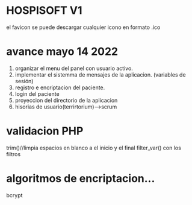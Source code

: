 # HOSPISOFT V1 

el favicon se puede descargar cualquier icono en formato .ico


# avance mayo 14 2022
1. organizar el menu del panel con usuario activo.
2. implementar el sistemma de mensajes de la aplicacion. (variables de sesión)
3. registro e encriptacion del paciente.
4. login del paciente
5. proyeccion del directorio de la aplicacion
6. hisorias de usuario(terrirtorium)-->scrum


# validacion PHP

trim()//limpia espacios en blanco a el inicio y el final
filter_var() con los filtros


# algoritmos de encriptacion...
bcrypt


